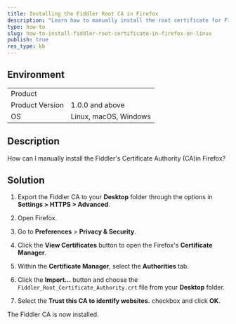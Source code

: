 ```yaml
---
title: Installing the Fiddler Root CA in Firefox
description: "Learn how to manually install the root certificate for Fiddler Everywhere  in Firefox."
type: how-to
slug: how-to-install-fiddler-root-certificate-in-firefox-on-linux
publish: true
res_type: kb
---
```



## Environment

|   |   |
|---|---|
| Product   |
| Product Version | 1.0.0 and above  |
| OS | Linux, macOS, Windows |

## Description

How can I manually install the Fiddler's Certificate Authority (CA)in Firefox?

## Solution

1. Export the Fiddler CA to your **Desktop** folder through the options in **Settings > HTTPS > Advanced**.

1. Open Firefox.

1. Go to **Preferences** > **Privacy & Security**.

1. Click the **View Certificates** button to open the Firefox's **Certificate Manager**.

1. Within the **Certificate Manager**, select the **Authorities** tab.

1. Click the **Import...** button and choose the `Fiddler_Root_Certificate_Authority.crt` file from your **Desktop** folder.

1. Select the **Trust this CA to identify websites.** checkbox and click **OK**.

The Fiddler CA is now installed.

